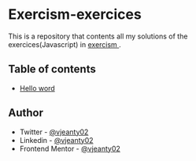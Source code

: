 # Exercism-exercices

This is a repository that contents all my solutions of the exercices(Javascript) in [ exercism ](https://exercism.org/tracks/javascript/exercises). 

## Table of contents

- [Hello word](https://github.com/vjeanty02/Exercism-js/tree/main/Hello-word)

## Author

- Twitter - [@vjeanty02](https://www.twitter.com/vjeanty02)
- Linkedin - [@vjeanty02](https://www.linkedin.com/in/vjeanty02)
- Frontend Mentor - [@vjeanty02](https://www.frontendmentor.io/profile/vjeanty02)
